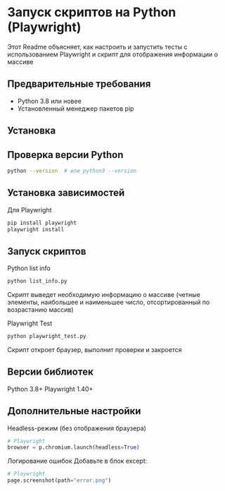 # Запуск скриптов на Python (Playwright)

Этот Readme объясняет, как настроить и запустить тесты с использованием Playwright и скрипт для отображения информации о массиве

## Предварительные требования

- Python 3.8 или новее
- Установленный менеджер пакетов pip

## Установка

## Проверка версии Python
```bash
python --version  # или python3 --version
```
## Установка зависимостей
Для Playwright
```bash
pip install playwright
playwright install
```
## Запуск скриптов
Python list info
```bash
python list_info.py
```
Скрипт выведет необходимую информацию о массиве (четные элементы, наибольшее и наименьшее число, отсортированный по возрастанию массив)

Playwright Test

```bash
python playwright_test.py
```
Скрипт откроет браузер, выполнит проверки и закроется

## Версии библиотек

Python	3.8+
Playwright	1.40+

## Дополнительные настройки
Headless-режим (без отображения браузера)
```python
# Playwright
browser = p.chromium.launch(headless=True)
```

Логирование ошибок
Добавьте в блок except:

```python
# Playwright
page.screenshot(path="error.png")
```
